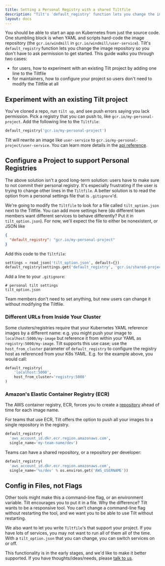 ```yaml
---
title: Setting a Personal Registry with a shared Tiltfile
description: "Tilt's 'default_registry' function lets you change the image repository so you don't have to ask permission to get started."
layout: docs
---
```


You should be able to start an app on Kubernetes from just the source code. One stumbling block is when YAML and scripts hard-code the image repository (the `gcr.io/windmill` in `gcr.io/windmill/user-service`). Tilt's `default_registry` function lets you change the image repository so you don't have to ask permission to get started. This guide walks you through two cases:
* for users, how to experiment with an existing Tilt project by adding one line to the Tiltfile
* for maintainers, how to configure your project so users don't need to modify the Tiltfile at all

## Experiment with an existing Tilt project
You've cloned a repo, run `tilt up`, and see push errors saying you lack permission. Pick a registry that you can push to, like `gcr.io/my-personal-project`. Add the following line to the `Tiltfile`:

```python
default_registry('gcr.io/my-personal-project')
```

Tilt will rewrite an image like `user-service` to `gcr.io/my-personal-project/user-service`. You can learn more details in the [api reference](api.html#api.default_registry).

## Configure a Project to support Personal Registries
The above solution isn't a good long-term solution: users have to make sure to not commit their personal registry. It's especially frustrating if the user is trying to change other lines in the `Tiltfile`. A better solution is to read the option from a personal settings file that is `.gitignore`'d.

We're going to modify the `Tiltfile` to look for a file called `tilt_option.json` next to the Tiltfile. You can add more settings here (do different team members want different services to behave differently? Put it in `tilt_option.json`). For now, we'll expect the file to either be nonexistent, or JSON like

```json
{
  "default_registry": "gcr.io/my-personal-project"
}
```

Add this code to the `Tiltfile`:

```python
settings = read_json('tilt_option.json', default={})
default_registry(settings.get('default_registry', 'gcr.io/shared-project-registry'))
```

Add a line to your `.gitignore`:
```
# personal tilt settings
tilt_option.json
```

Team members don't need to set anything, but new users can change it without modifying the Tiltfile.

### Different URLs from Inside Your Cluster

Some clusters/registries require that your Kubernetes YAML reference images by a different name: e.g. you might push your image to `localhost:5000/my-image` but reference it from within your YAML as `registry:5000/my-image`. Tilt supports this use case; use the `host_from_cluster` parameter of `default_registry` to configure the registry host as referenced from your K8s YAML. E.g. for the example above, you would call:
```python
default_registry(
    'localhost:5000',
    host_from_cluster='registry:5000'
)
```

### Amazon's Elastic Container Registry (ECR)

The AWS container registry, ECR, forces you to create a
[repository](https://docs.aws.amazon.com/AmazonECR/latest/userguide/Repositories.html)
ahead of time for each image name.

For teams that use ECR, Tilt offers the option to push all your images to a
single repository in the registry.

```python
default_registry(
  'aws_account_id.dkr.ecr.region.amazonaws.com',
  single_name='my-team-name/dev')
```

Teams can have a shared repository, or a repository per developer:

```python
default_registry(
  'aws_account_id.dkr.ecr.region.amazonaws.com',
  single_name='%s/dev' % os.environ.get('AWS_USERNAME'))
```

## Config in Files, not Flags
Other tools might make this a command-line flag, or an environment variable. Tilt encourages you to put it in a file. Why the difference? Tilt wants to be a responsive tool. You can't change a command-line flag without restarting the tool, and we want you to be able to use Tilt without restarting.

We also want to let you write `Tiltfile`'s that support your project. If you have lots of services, you may not want to run all of them all of the time. With a `tilt_option.json` that you can change, you can switch services on or off.

This functionality is in the early stages, and we'd like to make it better supported. If you have thoughts/ideas/needs, please [talk to us](index.html#community).
